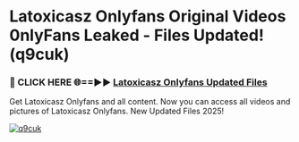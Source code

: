 # Latoxicasz Onlyfans Original Videos 0nlyFans Leaked - Files Updated! (q9cuk)

<h3>🔴 CLICK HERE 🌐==►► <a href="https://tinyurl.com/x26r9saj" rel="nofollow">Latoxicasz Onlyfans Updated Files</a></h3>

Get Latoxicasz Onlyfans and all content. Now you can access all videos and pictures of Latoxicasz Onlyfans. New Updated Files 2025!

[![q9cuk](https://i.imgur.com/LkgZPqh.gif)](https://tinyurl.com/x26r9saj)
